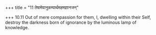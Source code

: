 +++
title = "11 तेषामेवानुकम्पार्थमहमज्ञानजन्"

+++
10.11 Out of mere compassion for them, I, dwelling within their Self,
destroy the darkness born of ignorance by the luminous lamp of
knowledge.
